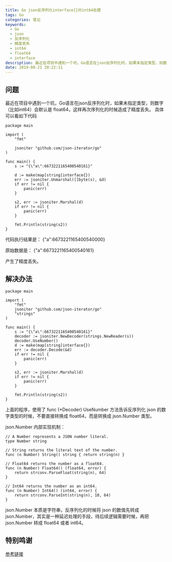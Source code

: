 ```yaml
---
title: Go json反序列化interface{}对int64处理
tags: Go
categories: 笔记
keywords:
  - Go
  - json
  - 反序列化
  - 精度丢失
  - int64
  - float64
  - interface
description: 最近在项目中遇到一个坑，Go语言在json反序列化时，如果未指定类型，则数字（比如int64）会默认是 float64，这样再次序列化的时候造成了精度丢失。
date: 2019-08-21 20:22:11
---
```

## 问题
最近在项目中遇到一个坑，Go语言在json反序列化时，如果未指定类型，则数字（比如int64）会默认是 float64，这样再次序列化的时候造成了精度丢失。
具体可以看如下代码


```
package main

import (
	"fmt"

	jsoniter "github.com/json-iterator/go"
)

func main() {
	s := "{\"a\":6673221165400540161}"

	d := make(map[string]interface{})
	err := jsoniter.Unmarshal([]byte(s), &d)
	if err != nil {
		panic(err)
	}

	s2, err := jsoniter.Marshal(d)
	if err != nil {
		panic(err)
	}

	fmt.Println(string(s2))
}
```

代码执行结果是： {"a":6673221165400540000}

原始数据是：
{"a":6673221165400540161}

产生了精度丢失。

## 解决办法


```
package main

import (
	"fmt"
	jsoniter "github.com/json-iterator/go"
	"strings"
)

func main() {
	s := "{\"a\":6673221165400540161}"
	decoder := jsoniter.NewDecoder(strings.NewReader(s))
	decoder.UseNumber()
	d := make(map[string]interface{})
	err := decoder.Decode(&d)
	if err != nil {
		panic(err)
	}

	s2, err := jsoniter.Marshal(d)
	if err != nil {
		panic(err)
	}

	fmt.Println(string(s2))
}
```

上面的程序，使用了 func (*Decoder) UseNumber 方法告诉反序列化 json 的数字类型的时候，不要直接转换成 float64，而是转换成 json.Number 类型。

json.Number 内部实现机制：


```
// A Number represents a JSON number literal.
type Number string

// String returns the literal text of the number.
func (n Number) String() string { return string(n) }

// Float64 returns the number as a float64.
func (n Number) Float64() (float64, error) {
    return strconv.ParseFloat(string(n), 64)
}

// Int64 returns the number as an int64.
func (n Number) Int64() (int64, error) {
    return strconv.ParseInt(string(n), 10, 64)
}
```

json.Number 本质是字符串，反序列化的时候将 json 的数值先转成 json.Number，其实是一种延迟处理的手段，待后续逻辑需要时候，再把 json.Number 转成 float64 或者 int64。

## 特别鸣谢
[参考链接](http://70data.net/1876.html)
